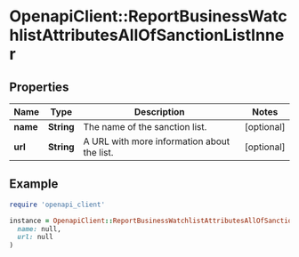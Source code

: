 # OpenapiClient::ReportBusinessWatchlistAttributesAllOfSanctionListInner

## Properties

| Name | Type | Description | Notes |
| ---- | ---- | ----------- | ----- |
| **name** | **String** | The name of the sanction list. | [optional] |
| **url** | **String** | A URL with more information about the list. | [optional] |

## Example

```ruby
require 'openapi_client'

instance = OpenapiClient::ReportBusinessWatchlistAttributesAllOfSanctionListInner.new(
  name: null,
  url: null
)
```

